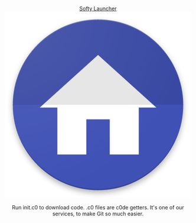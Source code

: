 <p align="center">
	<a href="https://www.softy.xyz">Softy Launcher</a>
	<img src="https://github.com/Softy-Launcher/App_Pictures/blob/master/web_hi_res_512.png">
</p>
<p align="center">
Run init.c0 to download code.
.c0 files are c0de getters. It's one of our services,
to make Git so much easier.
</p>
